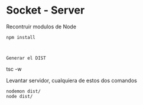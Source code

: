 
# Socket - Server




Recontruir modulos de Node
````````````````````````
npm install



Generar el DIST
````````````````````````
tsc -w


Levantar servidor, cualquiera de estos dos comandos
````````````````````````
nodemon dist/
node dist/
